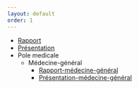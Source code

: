 ```yaml
---
layout: default
order: 1
---
```



- [Rapport](https://labs-web.github.io/besoin/documentation/) 
- [Présentation](https://labs-web.github.io/besoin/documentation/presentation.html#/) 
- Pole medicale
    - Médecine-général
      - [Rapport-médecine-général ](https://labs-web.github.io/besoin/documentation/médecine-général) 
      - [Présentation-médecine-général ](https://labs-web.github.io/besoin/documentation/médecine-général/presentation) 

